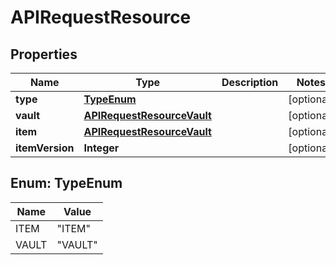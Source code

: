 

# APIRequestResource


## Properties

| Name | Type | Description | Notes |
|------------ | ------------- | ------------- | -------------|
|**type** | [**TypeEnum**](#TypeEnum) |  |  [optional] |
|**vault** | [**APIRequestResourceVault**](APIRequestResourceVault.md) |  |  [optional] |
|**item** | [**APIRequestResourceVault**](APIRequestResourceVault.md) |  |  [optional] |
|**itemVersion** | **Integer** |  |  [optional] |



## Enum: TypeEnum

| Name | Value |
|---- | -----|
| ITEM | &quot;ITEM&quot; |
| VAULT | &quot;VAULT&quot; |



